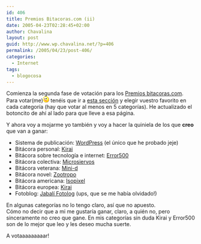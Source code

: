```yaml
---
id: 406
title: Premios Bitacoras.com (ii)
date: 2005-04-23T02:28:45+02:00
author: Chavalina
layout: post
guid: http://www.wp.chavalina.net/?p=406
permalink: /2005/04/23/post-406/
categories:
  - Internet
tags:
  - blogocosa
---
```

Comienza la segunda fase de votaci&oacute;n para los <a href="http://www.bitacoras.com/premios/" target="_blank">Premios bitacoras.com</a>. Para votar(me)![emo](/imagenes/emoticonos/guino.gif) tenéis que ir a <a href="http://www.bitacoras.com/premios/votar.php" target="_blank">esta secci&oacute;n</a> y elegir vuestro favorito en cada categor&iacute;a (hay que votar al menos en 5 categor&iacute;as). He actualizado el botoncito de ah&iacute; al lado para que lleve a esa página.

Y ahora voy a mojarme yo también y voy a hacer la quiniela de los que **creo** que van a ganar:

  * Sistema de publicaci&oacute;n: <a href="http://www.wordpress.org/" target="_blank">WordPress</a> (el &uacute;nico que he probado jeje)
  * Bitácora personal: <a href="http://kirai.bitacoras.com/" target="_blank">Kirai</a>
  * Bitácora sobre tecnolog&iacute;a e internet: <a href="http://www.error500.net/" target="_blank">Error500</a>
  * Bitácora colectiva: <a href="http://www.microsiervos.com/" target="_blank">Microsiervos</a>
  * Bitácora veterana: <a href="http://www.minid.net/" target="_blank">Mini-d</a>
  * Bitácora novel: <a href="http://zootropo.f2o.org/" target="_blank">Zootropo</a>
  * Bitácora americana: <a href="http://www.isopixel.net/" target="_blank">Isopixel</a>
  * Bitácora europea: <a href="http://kirai.bitacoras.com/" target="_blank">Kirai</a>
  * Fotoblog: <a href="http://fotolog.diariodeunjabali.com/" target="_blank">Jabal&iacute; Fotolog</a> (ups, que se me hab&iacute;a olvidado!)

En algunas categor&iacute;as no lo tengo claro, as&iacute; que no apuesto.  
C&oacute;mo no decir que a mi me gustar&iacute;a ganar, claro, a quién no, pero sinceramente no creo que gane. En mis categor&iacute;as sin duda Kirai y Error500 son de lo mejor que leo y les deseo mucha suerte.

A votaaaaaaaaar!
